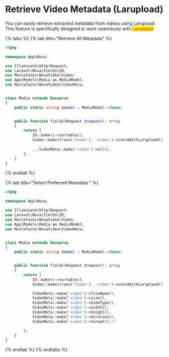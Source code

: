 # Retrieve Video Metadata (Larupload)

You can easily retrieve extracted metadata from videos using Larupload. This feature is specifically designed to work seamlessly with <mark style="color:red;">Larupload</mark>.





{% tabs %}
{% tab title="Retrieve All Metadata" %}
```php
<?php

namespace App\Nova;

use Illuminate\Http\Request;
use Laravel\Nova\Fields\ID;
use Mostafaznv\NovaVideo\Video;
use App\Models\Media as MediaModel;
use Mostafaznv\NovaVideo\VideoMeta;


class Media extends Resource
{
    public static string $model = MediaModel::class;


    public function fields(Request $request): array
    {
        return [
            ID::make()->sortable(),
            Video::make(trans('Video'), 'video')->storeWithLarupload(),
           
            ...VideoMeta::make('video')->all(),
        ];
    }
}
```
{% endtab %}

{% tab title="Select Preferred Metadata " %}
```php
<?php

namespace App\Nova;

use Illuminate\Http\Request;
use Laravel\Nova\Fields\ID;
use Mostafaznv\NovaVideo\Video;
use App\Models\Media as MediaModel;
use Mostafaznv\NovaVideo\VideoMeta;


class Media extends Resource
{
    public static string $model = MediaModel::class;


    public function fields(Request $request): array
    {
        return [
            ID::make()->sortable(),
            Video::make(trans('Video'), 'video')->storeWithLarupload(),

            VideoMeta::make('video')->fileName(),
            VideoMeta::make('video')->size(),
            VideoMeta::make('video')->mimeType(),
            VideoMeta::make('video')->width(),
            VideoMeta::make('video')->height(),
            VideoMeta::make('video')->duration(),
            VideoMeta::make('video')->format(),*/

        ];
    }
}
```
{% endtab %}
{% endtabs %}

